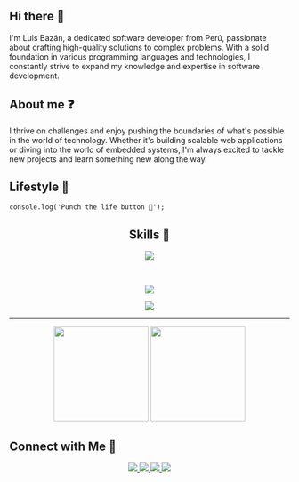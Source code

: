 ## Hi there 👋

I'm Luis Bazán, a dedicated software developer from Perú, passionate about crafting high-quality solutions to complex problems. With a solid foundation in various programming languages and technologies, I constantly strive to expand my knowledge and expertise in software development.

## About me ❓

I thrive on challenges and enjoy pushing the boundaries of what's possible in the world of technology. Whether it's building scalable web applications or diving into the world of embedded systems, I'm always excited to tackle new projects and learn something new along the way.

## Lifestyle 🌱

```
console.log('Punch the life button 🚀');
```

<h2 align="center">Skills 💪</h2>

<p align="center">
    <img src="https://skillicons.dev/icons?i=java,js,ts,cpp,py," />
</p><br>
<p align="center">
    <img src="https://skillicons.dev/icons?i=linux,git,arduino,nginx,github,bash,idea,vscode" />
</p>
<p align="center">
    <img src="https://skillicons.dev/icons?i=mysql,nodejs,mongodb,react,tailwind,express,astro,docker" />
</p>

<hr/>

<p align="center">
    <a href="https://luis.bazan.pe">
        <img height=170rem src="https://github-readme-stats.vercel.app/api?username=luisbazandev&theme=prussian&show_icons=true&hide_border=true&count_private=true">
        <img height=170rem src="https://github-readme-stats.vercel.app/api/top-langs/?username=luisbazandev&theme=prussian&show_icons=true&hide_border=true&layout=compact">
    </a>
</p>

## Connect with Me 📡

<p align="center">
    <a href="https://discord.gg/UhBaxpFv6f">
        <img src="https://img.shields.io/badge/Discord-5865F2?style=for-the-badge&logo=discord&logoColor=white" />
    </a>
    <a href="https://www.linkedin.com/in/luisbazandev/">
        <img src="https://img.shields.io/badge/LinkedIn-0077B5?style=for-the-badge&logo=linkedin&logoColor=white" />
    </a>
    <a href="https://www.youtube.com/@luisbazandev">
        <img src="https://img.shields.io/badge/Youtube-FF0000?style=for-the-badge&logo=youtube&logoColor=white" />
    </a>
    <a href="mailto:me@luisb.space">
        <img src="https://img.shields.io/badge/me@luisb.space-1C1C1C?style=for-the-badge" />
    </a>
</p>
